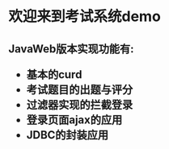 <h1>欢迎来到考试系统demo</h1>
    <h2><p>JavaWeb版本实现功能有:</p>
    <ul>
        <li>基本的curd</li>
        <li>考试题目的出题与评分</li>
        <li>过滤器实现的拦截登录</li>
        <li>登录页面ajax的应用</li>
        <li>JDBC的封装应用</li>
    </ul>
    </h2>
    
